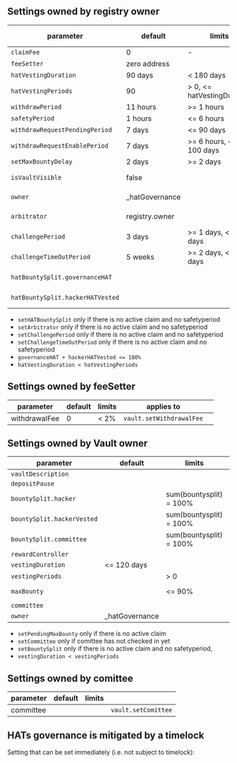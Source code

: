 
## Settings owned by registry owner
| parameter  | default | limits  | applies to | | 
|-|-|-|-|-|
|`claimFee`|0 | - |global|`setClaimFee`|
|`feeSetter`|zero address | |global|`setFeeSetter`
|`hatVestingDuration`|90 days | < 180 days | global |  `setHatVestingParams`
|`hatVestingPeriods`| 90 | > 0, <= hatVestingDuration |global|  `setHatVestingParams`
|`withdrawPeriod`|11 hours | >= 1 hours |global|`setWithdrawSafetyPeriod`
|`safetyPeriod`|1 hours | <= 6 hours | global ||`setWithdrawSafetyPeriod`
|`withdrawRequestPendingPeriod`| 7 days | <= 90 days|global|`setWithdrawRequestParams`
|`withdrawRequestEnablePeriod`|7 days |>= 6 hours, <= 100 days|global||`setWithdrawRequestParams`
|`setMaxBountyDelay`| 2 days |>= 2 days|global|`setMaxBountyDelay`
|`isVaultVisible`| false ||per vault|`setVaultVisibility`
|`owner`| _hatGovernance | || `transferOwnership`, `renounceOwnership` 
|`arbitrator`|registry.owner| | set per vault | `vault.setArbitrator`
|`challengePeriod`|3 days | >= 1 days, <= 5 days | set per vault | `vault.setChallengePeriod`
|`challengeTimeOutPeriod`| 5 weeks | >= 2 days, <= 85 days| set per vault | `vault.setChallengeTimeOutPeriod`
|`hatBountySplit.governanceHAT` || |set per vault|`vault.setHATBountySplit`
|`hatBountySplit.hackerHATVested` || |set per vault|`vault.setHATBountySplit`


-  `setHATBountySplit` only if there is no active claim and no safetyperiod
-  `setArbitrator` only if there is no active claim and no safetyperiod
-  `setChallengePeriod` only if there is no active claim and no safetyperiod 
-  `setChallengeTimeOutPeriod` only if there is no active claim and no safetyperiod 
- `governanceHAT + hackerHATVested <= 100%`
- `hatVestingDuration < hatVestingPeriods`

## Settings owned by feeSetter

| parameter  | default | limits  | applies to | | 
|-|-|-|-|-|
|withdrawalFee| 0| < 2% |`vault.setWithdrawalFee`


## Settings owned by Vault owner

| parameter  | default | limits  | | 
|-|-|-|-|
|`vaultDescription`| | | `setVaultDescription`
|`depositPause`| | |  `setDepositPause`
|`bountySplit.hacker`| | sum(bountysplit) = 100%|`setBountySplit` 
|`bountySplit.hackerVested`| |sum(bountysplit) = 100% |`setBountySplit` 
|`bountySplit.committee`| | sum(bountysplit) = 100%| `setBountySplit`
|`rewardController`| | | `setRewardController`
|`vestingDuration`| <= 120 days| | `setVestingParams`
|`vestingPeriods`|| > 0|`setVestingParams` 
|`maxBounty`| | <= 90%|`setPendingMaxBounty`, `setMaxBounty` 
|`committee`| | | `setComittee`
|`owner`| _hatGovernance | | per vault | vault.owner |`transferOwnership`, `renounceOwnership`  


- `setPendingMaxBounty` only if there is no active claim
-  `setCommittee` only if comittee has not checked in yet 
-  `setBountySplit` only if there is no active claim and no safetyperiod, 
- `vestingDuration < vestingPeriods`


## Settings owned by comittee
| parameter  | default | limits  | | 
|-|-|-|-|
|committee  | | | `vault.setComittee`


## HATs governance is mitigated by a timelock

Setting that can be set immediately (i.e. not subject to timelock):

